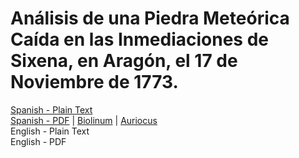 # Análisis de una Piedra Meteórica Caída en las Inmediaciones de Sixena, en Aragón, el 17 de Noviembre de 1773.

[Spanish - Plain Text](full-text-spanish.md)  
[Spanish - PDF](https://cdn.solaranamnesis.com/Proust/proust_sixena_1804_spanish.pdf) | [Biolinum](https://cdn.solaranamnesis.com/Proust/proust_sixena_1804_spanish_biolinum.pdf) | [Auriocus](https://cdn.solaranamnesis.com/Proust/proust_sixena_1804_spanish_aurical.pdf)  
English - Plain Text  
English - PDF  
